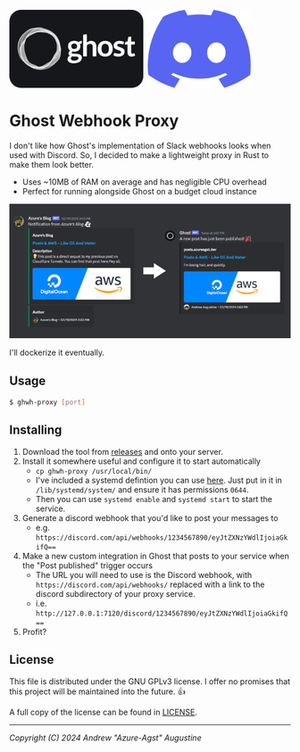 <img src="./assets/ghost.png" height=140>&nbsp;&nbsp;<img src="./assets/discord.svg" height=140>

# Ghost Webhook Proxy

I don't like how Ghost's implementation of Slack webhooks looks when used with Discord. So, I decided to make a lightweight proxy in Rust to make them look better.

- Uses ~10MB of RAM on average and has negligible CPU overhead
- Perfect for running alongside Ghost on a budget cloud instance

![New Look](./assets/ghwh_new_embed_look.png)

I'll dockerize it eventually.

## Usage

```bash
$ ghwh-proxy [port]
```

## Installing

1. Download the tool from [releases](https://github.com/Azure-Agst/ghwh-proxy/releases) and onto your server.
2. Install it somewhere useful and configure it to start automatically
    - `cp ghwh-proxy /usr/local/bin/`
    - I've included a systemd defintion you can use [here](./ghwh-proxy.service). Just put in it in `/lib/systemd/system/` and ensure it has permissions `0644`.
    - Then you can use `systemd enable` and `systemd start` to start the service.
3. Generate a discord webhook that you'd like to post your messages to
    - e.g. `https://discord.com/api/webhooks/1234567890/eyJtZXNzYWdlIjoiaGkifQ==`
4. Make a new custom integration in Ghost that posts to your service when the "Post published" trigger occurs
    - The URL you will need to use is the Discord webhook, with `https://discord.com/api/webhooks/` replaced with a link to the discord subdirectory of your proxy service.
    - i.e. `http://127.0.0.1:7120/discord/1234567890/eyJtZXNzYWdlIjoiaGkifQ==`
5. Profit?

## License

This file is distributed under the GNU GPLv3 license. I offer no promises that this project will be maintained into the future. 👍

A full copy of the license can be found in [LICENSE](./LICENSE).

---

*Copyright (C) 2024 Andrew "Azure-Agst" Augustine*